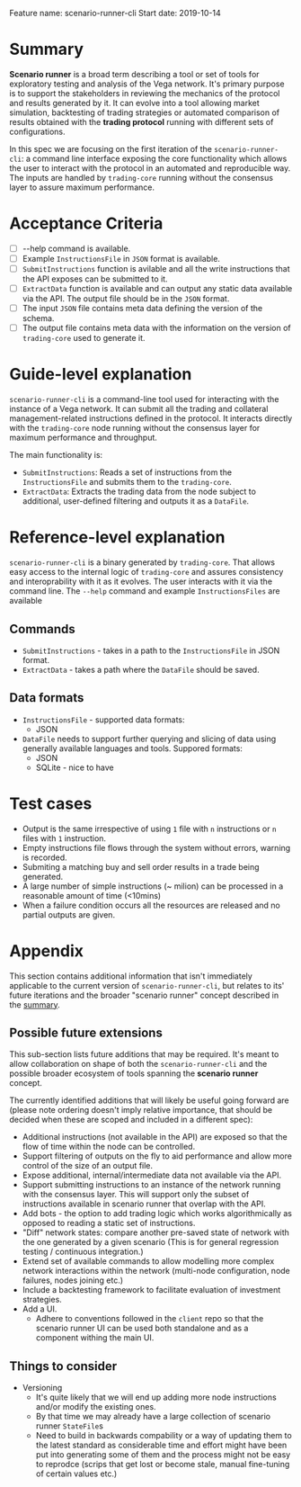 Feature name: scenario-runner-cli
Start date: 2019-10-14

# Summary

**Scenario runner** is a broad term describing a tool or set of tools for exploratory testing and analysis of the Vega network. It's primary purpose is to support the stakeholders in reviewing the mechanics of the protocol and results generated by it.
It can evolve into a tool allowing market simulation, backtesting of trading strategies or automated comparison of results obtained with the **trading protocol** running with different sets of configurations.  

In this spec we are focusing on the first iteration of the `scenario-runner-cli`: a command line interface exposing the core functionality which allows the user to interact with the protocol in an automated and reproducible way. The inputs are handled by `trading-core` running without the consensus layer to assure maximum performance.

# Acceptance Criteria

- [ ] --help command is available.
- [ ] Example `InstructionsFile` in `JSON` format is available.
- [ ] `SubmitInstructions` function is avilable and all the write instructions that the API exposes can be submitted to it.
- [ ] `ExtractData` function is available and can output any static data available via the API. The output file should be in the `JSON` format.
- [ ] The input `JSON` file contains meta data defining the version of the schema.
- [ ] The output file contains meta data with the information on the version of `trading-core` used to generate it.

# Guide-level explanation

`scenario-runner-cli` is a command-line tool used for interacting with the instance of a Vega network. It can submit all the trading and collateral management-related instructions defined in the protocol. It interacts directly with the `trading-core` node running without the consensus layer for maximum performance and throughput.

The main functionality is:

- `SubmitInstructions`: Reads a set of instructions from the `InstructionsFile` and submits them to the `trading-core`.
- `ExtractData`: Extracts the trading data from the node subject to additional, user-defined filtering and outputs it as a `DataFile`.

# Reference-level explanation

`scenario-runner-cli` is a binary generated by `trading-core`. That allows easy access to the internal logic of `trading-core` and assures consistency and interoprability with it as it evolves. The user interacts with it via the command line.  The `--help` command and example `InstructionsFiles` are available

## Commands

- `SubmitInstructions` - takes in a path to the `InstructionsFile` in JSON format.
- `ExtractData` - takes a path where the `DataFile` should be saved.

## Data formats

- `InstructionsFile` - supported data formats:
  - JSON
- `DataFile` needs to support further querying and slicing of data using generally available languages and tools. Suppored formats:
  - JSON
  - SQLite - nice to have

# Test cases

- Output is the same irrespective of using `1` file with `n` instructions or `n` files with `1` instruction.
- Empty instructions file flows through the system without errors, warning is recorded.
- Submiting a matching buy and sell order results in a trade being generated.
- A large number of simple instructions (~ milion) can be processed in a reasonable amount of time (<10mins)
- When a failure condition occurs all the resources are released and no partial outputs are given.

# Appendix

This section contains additional information that isn't immediately applicable to the current version of `scenario-runner-cli`, but relates to its' future iterations and the broader "scenario runner" concept described in the [summary](#summary).

## Possible future extensions

This sub-section lists future additions that may be required. It's meant to allow collaboration on shape of both the `scenario-runner-cli` and the possible broader ecosystem of tools spanning the **scenario runner** concept.

The currently identified additions that will likely be useful going forward are (please note ordering doesn't imply relative importance, that should be decided when these are scoped and included in a different spec):

- Additional instructions (not available in the API) are exposed so that the flow of time within the node can be controlled.
- Support filtering of outputs on the fly to aid performance and allow more control of the size of an output file.
- Expose additional, internal/intermediate data not available via the API.
- Support submitting instructions to an instance of the network running with the consensus layer. This will support only the subset of instructions available in scenario runner that overlap with the API.
- Add bots - the option to add trading logic which works algorithmically as opposed to reading a static set of instructions.
- "Diff" network states: compare another pre-saved state of network with the one generated by a given scenario
  (This is for general regression testing / continuous integration.)
- Extend set of available commands to allow modelling more complex network interactions within the network (multi-node configuration, node failures, nodes joining etc.)
- Include a backtesting framework to facilitate evaluation of investment strategies.
- Add a UI.
  - Adhere to conventions followed in the `client` repo so that the scenario runner UI can be used both standalone and as a component withing the main UI.

## Things to consider

- Versioning
  - It's quite likely that we will end up adding more node instructions and/or modify the existing ones.
  - By that time we may already have a large collection of scenario runner `StateFile`s
  - Need to build in backwards compability or a way of updating them to the latest standard as considerable time and effort might have been put into generating some of them and the process might not be easy to reprodce (scrips that get lost or become stale, manual fine-tuning of certain values etc.)
